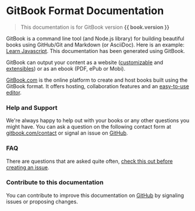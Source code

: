 # GitBook Format Documentation

> This documentation is for GitBook version **{{ book.version }}**

GitBook is a command line tool (and Node.js library) for building beautiful books using GitHub/Git and Markdown (or AsciiDoc). Here is an example: [Learn Javascript](https://www.gitbook.com/book/GitBookIO/javascript). This documentation has been generated using GitBook.

GitBook can output your content as a website ([customizable](themes.md) and [extensibles](plugins.md)) or as an ebook (PDF, ePub or Mobi).

[GitBook.com](https://www.gitbook.com) is the online platform to create and host books built using the GitBook format. It offers hosting, collaboration features and an [easy-to-use editor](https://www.gitbook.com/editor).

### Help and Support

We're always happy to help out with your books or any other questions you might have. You can ask a question on the following contact form at [gitbook.com/contact](https://www.gitbook.com/contact) or signal an issue on [GitHub](https://github.com/GitbookIO/gitbook).

### FAQ

There are questions that are asked quite often, [check this out before creating an issue](faq.md).

### Contribute to this documentation

You can contribute to improve this documentation on [GitHub](https://github.com/GitbookIO/gitbook) by signaling issues or proposing changes.

